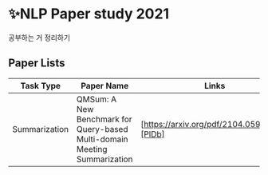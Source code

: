 #  ✨NLP Paper study 2021  
공부하는 거 정리하기

## Paper Lists
| Task Type | Paper Name | Links |
| ------ | ------ | ------ |
|Summarization| QMSum: A New Benchmark for Query-based Multi-domain Meeting Summarization |[https://arxiv.org/pdf/2104.05938.pdf][PlDb] |